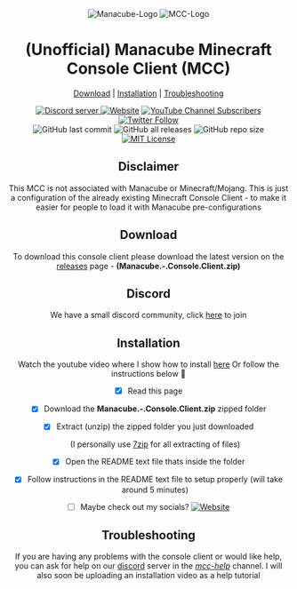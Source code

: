 <div align="center">

<img src="https://manacube.com/styles/ndzn/manacube/img/logo-text.png" alt="Manacube-Logo"/>
<img src="https://i.pics.rs/LLDhE.png" alt="MCC-Logo"/>

# (Unofficial) Manacube Minecraft Console Client (MCC) #
  
  [Download](#download) | [Installation](#installation) | [Troubleshooting](#troubleshooting)

  <div align="center">
      <a href="https://discord.gg/dGs6EH6MX7"><img src="https://img.shields.io/discord/1064372933872586842?color=5865F2&logo=discord&logoColor=white" alt="Discord server"/> </a>
      <a href="https://ThicLatinaMC.com" target="_blank"><img src="https://img.shields.io/badge/Website-ThicLatinaMC.com-ff69b4" alt="Website"/></a>
      <a href="https://www.youtube.com/channel/UCuNAyJVMWh_PQrXtkG83otw"><img alt="YouTube Channel Subscribers" src="https://img.shields.io/youtube/channel/subscribers/UCuNAyJVMWh_PQrXtkG83otw?"></a>
      <a href="https://twitter.com/ThicLatinaMC"><img alt="Twitter Follow" src="https://img.shields.io/twitter/follow/ThicLatinaMC?style=social"></a>
      </div>
      <div align="center">
      <img alt="GitHub last commit" src="https://img.shields.io/github/last-commit/ThicLatinaMC/Manacube-Console-Client">
      <img alt="GitHub all releases" src="https://img.shields.io/github/downloads/ThicLatinaMC/Manacube-Console-Client/total">
      <img alt="GitHub repo size" src="https://img.shields.io/github/repo-size/ThicLatinaMC/Manacube-Console-Client">
      <a href="https://choosealicense.com/licenses/mit/" target="_blank" rel="noreferrer"><img src="https://img.shields.io/badge/License-MIT-orange.svg" alt="MIT License"/></a>
  </div>

  ## Disclaimer
  This MCC is not associated with Manacube or Minecraft/Mojang. This is just a configuration of the already existing Minecraft Console Client - to make it easier for people to load it with Manacube pre-configurations
    
  ## Download
  To download this console client please download the latest version on the [releases](https://github.com/ThicLatinaMC/Manacube-Console-Client/releases/) page - __(Manacube.-.Console.Client.zip)__
    
  ## Discord
  We have a small discord community, click [here](https://discord.gg/dGs6EH6MX7) to join
      
  ## Installation
  Watch the youtube video where I show how to install [here](https://prnt.sc/Dvj2-Dq29CW-)
  Or follow the instructions below 🤍
  - [x] Read this page
  - [x] Download the __Manacube.-.Console.Client.zip__ zipped folder
  - [x] Extract (unzip) the zipped folder you just downloaded
      
    (I personally use [7zip](https://www.7-zip.org/) for all extracting of files)
  - [x] Open the README text file thats inside the folder
  - [x] Follow instructions in the README text file to setup properly (will take around 5 minutes)
  - [ ] Maybe check out my socials? <a href="https://ThicLatinaMC.com" target="_blank"><img src="https://img.shields.io/badge/Website-ThicLatinaMC.com-9cf" alt="Website"/></a>
      
  ## Troubleshooting
  If you are having any problems with the console client or would like help, you can ask for help on our [discord](https://discord.gg/Tq3SDuc2WT) server in the <ins>*mcc-help*</ins> channel. I will also soon be uploading an installation video as a help tutorial
